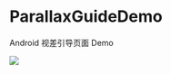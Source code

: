 # ParallaxGuideDemo
Android 视差引导页面 Demo

![](https://github.com/iwgang/ParallaxGuideDemo/blob/master/screenshot/g1.gif)  

